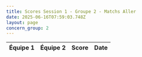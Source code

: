 ```yaml
---
title: Scores Session 1 - Groupe 2 - Matchs Aller
date: 2025-06-16T07:59:03.748Z
layout: page
concern_group: 2
---
```




| Équipe 1 | Équipe 2 | Score | Date |
|----------|----------|-------|------|

